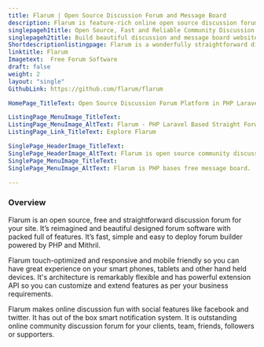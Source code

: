 ```yaml
---
title: Flarum | Open Source Discussion Forum and Message Board
description: Flarum is feature-rich online open source discussion forum and message board builder that makes online discussion simpler and fun.
singlepageh1title: Open Source, Fast and Reliable Community Discussion Forum
singlepageh2title: Build beautiful discussion and message board websites with pack full social features.
Shortdescriptionlistingpage: Flarum is a wonderfully straightforward discussion platform for your site. It's fast and easy to use, with all the features you have to run a successful community.
linktitle: Flarum
Imagetext:  Free Forum Software
draft: false
weight: 2
layout: "single"
GithubLink: https://github.com/flarum/flarum

HomePage_TitleText: Open Source Discussion Forum Platform in PHP Laravel

ListingPage_MenuImage_TitleText: 
ListingPage_MenuImage_AltText: Flarum - PHP Laravel Based Straight Forward Discussion Platform
ListingPage_Link_TitleText: Explore Flarum

SinglePage_HeaderImage_TitleText: 
SinglePage_HeaderImage_AltText: Flarum is open source community discussion forum
SinglePage_MenuImage_TitleText: 
SinglePage_MenuImage_AltText: Flarum is PHP bases free message board.

---
```


### **Overview**

Flarum is an open source, free and straightforward discussion forum for your site. It’s reimagined and beautiful designed forum software with packed full of features. It’s fast, simple and easy to deploy forum builder powered by PHP and Mithril.

Flarum touch-optimized and responsive and mobile friendly so you can have great experience on your smart phones, tablets and other hand held devices. It's architecture is remarkably flexible and has powerful extension API so you can customize and extend features as per your business requirements.

Flarum makes online discussion fun with social features like facebook and twitter. It has out of the box smart notification system. It is outstanding online community discussion forum for your clients, team, friends, followers or supporters.
